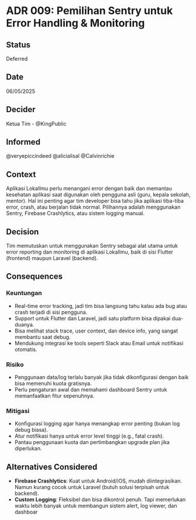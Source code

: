# ADR 009: Pemilihan Sentry untuk Error Handling & Monitoring

## Status
Deferred

## Date
06/05/2025

## Decider 
Ketua Tim - @KingPublic

## Informed
@veryepiccindeed
@alicialisal
@Calvinrichie

## Context

Aplikasi LokaIlmu perlu menangani error dengan baik dan memantau kesehatan aplikasi saat digunakan oleh pengguna asli (guru, kepala sekolah, mentor). Hal ini penting agar tim developer bisa tahu jika aplikasi tiba-tiba error, crash, atau berjalan tidak normal. Pilihannya adalah menggunakan Sentry, Firebase Crashlytics, atau sistem logging manual.

## Decision

Tim memutuskan untuk menggunakan Sentry sebagai alat utama untuk error reporting dan monitoring di aplikasi LokaIlmu, baik di sisi Flutter (frontend) maupun Laravel (backend).

## Consequences

### Keuntungan

- Real-time error tracking, jadi tim bisa langsung tahu kalau ada bug atau crash terjadi di sisi pengguna.
- Support untuk Flutter dan Laravel, jadi satu platform bisa dipakai dua-duanya.
- Bisa melihat stack trace, user context, dan device info, yang sangat membantu saat debug.
- Mendukung integrasi ke tools seperti Slack atau Email untuk notifikasi otomatis.

### Risiko

- Penggunaan data/log terlalu banyak jika tidak dikonfigurasi dengan baik bisa memenuhi kuota gratisnya.
- Perlu pengaturan awal dan memahami dashboard Sentry untuk memanfaatkan fitur sepenuhnya.

### Mitigasi

- Konfigurasi logging agar hanya menangkap error penting (bukan log debug biasa).
- Atur notifikasi hanya untuk error level tinggi (e.g., fatal crash).
- Pantau penggunaan kuota dan pertimbangkan upgrade plan jika diperlukan.

## Alternatives Considered

- **Firebase Crashlytics**: Kuat untuk Android/iOS, mudah diintegrasikan. Namun kurang cocok untuk Laravel (butuh solusi terpisah untuk backend).
- **Custom Logging**: Fleksibel dan bisa dikontrol penuh. Tapi memerlukan waktu lebih banyak untuk membangun sistem alert, log viewer, dan dashboar